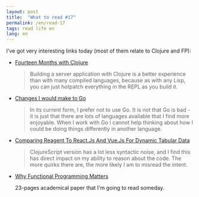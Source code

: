 ```yaml
---
layout: post
title:  "What to read #17"
permalink: /en/read-17
tags: read life en
lang: en
---
```


I've got very interesting links today (most of them relate to Clojure and FP):

- [Fourteen Months with Clojure](https://blog.skyliner.io/fourteen-months-with-clojure-beb8b3e4bf00)

  > Building a server application with Clojure is a better experience than with
  > many compiled languages, because as with any Lisp, you can just hotpatch
  > everything in the REPL as you build it.

- [Changes I would make to Go](http://sitr.us/2017/02/21/changes-i-would-make-to-go.html)

  > In its current form, I prefer not to use Go. It is not that Go is bad - it
  > is just that there are lots of languages available that I find more
  > enjoyable. When I work with Go I cannot help thinking about how I could be
  > doing things differently in another language.

- [Comparing Reagent To React.Js And Vue.Js For Dynamic Tabular Data](http://yogthos.net/posts/2017-03-26-ReagentReactView.html)

  > ClojureScript version has a lot less syntactic noise, and I find this has
  > direct impact on my ability to reason about the code. The more quirks there
  > are, the more likely I am to misread the intent.

- [Why Functional Programming Matters](https://www.cs.kent.ac.uk/people/staff/dat/miranda/whyfp90.pdf)

  23-pages academical paper that I'm going to read someday.
